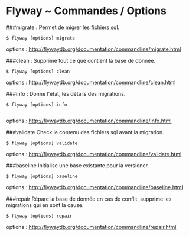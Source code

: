 # Flyway ~ Commandes / Options


###migrate :
  Permet de migrer les fichiers sql.

```console
$ flyway [options] migrate
```
options : http://flywaydb.org/documentation/commandline/migrate.html

###clean :
  Supprime tout ce que contient la base de donnée.
  
```console
$ flyway [options] clean
```
options : http://flywaydb.org/documentation/commandline/clean.html

###info : 
  Donne l'état, les détails des migrations. 

```console
$ flyway [options] info
  
```
options : http://flywaydb.org/documentation/commandline/info.html

###validate
  Check le contenu des fichiers sql avant la migration.

```console
$ flyway [options] validate
```
options : http://flywaydb.org/documentation/commandline/validate.html

###baseline
  Initialise une base existante pour la versioner.

```console
$ flyway [options] baseline
```
options : http://flywaydb.org/documentation/commandline/baseline.html

###repair
  Répare la base de donnée en cas de conflit, supprime les migrations qui en sont la cause.

```console
$ flyway [options] repair
```
options : http://flywaydb.org/documentation/commandline/repair.html
